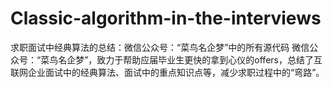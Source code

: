 # Classic-algorithm-in-the-interviews
求职面试中经典算法的总结：微信公众号：“菜鸟名企梦”中的所有源代码
微信公众号：“菜鸟名企梦”，致力于帮助应届毕业生更快的拿到心仪的offers，总结了互联网企业面试中的经典算法、面试中的重点知识点等，减少求职过程中的“弯路”。
